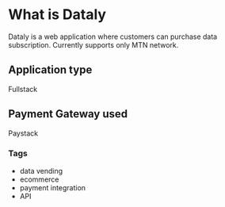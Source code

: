 # What is Dataly

Dataly is a web application where customers can purchase data subscription. Currently supports only MTN network.

## Application type 
Fullstack

## Payment Gateway used 
Paystack 

### Tags 
- data vending  
- ecommerce 
- payment integration 
- API
